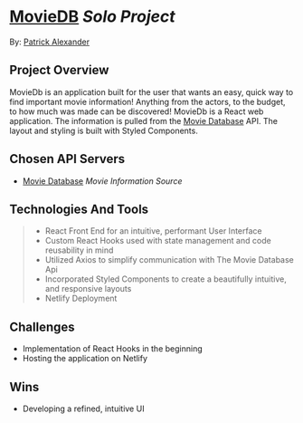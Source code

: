 # [MovieDB](https://mdbase.netlify.app/) *Solo Project*

By: [Patrick Alexander](https://github.com/fetchpatrick)

## Project Overview

MovieDb is an application built for the user that wants an easy, quick way to find important movie information! Anything from the actors, to the budget, to how much was made can be discovered! MovieDb is a React web application. The information is pulled from the [Movie Database](https://www.themoviedb.org/documentation/api) API. The layout and styling is built with Styled Components.
   
## Chosen API Servers
* [Movie Database](https://www.themoviedb.org/documentation/api) *Movie Information Source*

## Technologies And Tools
> * React Front End for an intuitive, performant User Interface
> * Custom React Hooks used with state management and code reusability in mind
> * Utilized Axios to simplify communication with The Movie Database Api
> * Incorporated Styled Components to create a beautifully intuitive, and responsive layouts
> * Netlify Deployment

## Challenges
* Implementation of React Hooks in the beginning
* Hosting the application on Netlify

## Wins
* Developing a refined, intuitive UI



